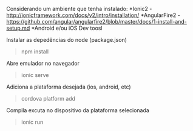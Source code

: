 Considerando um ambiente que tenha instalado:
*Ionic2 - http://ionicframework.com/docs/v2/intro/installation/
*AngularFire2 - https://github.com/angular/angularfire2/blob/master/docs/1-install-and-setup.md
*Android e/ou iOS Dev toosl

Instalar as depedências do node (package.json)
>npm install

Abre emulador no navegador
>ionic serve

Adiciona a plataforma desejada (ios, android, etc)
>cordova platform add <platform>

Compila excuta no dispositivo da plataforma selecionada 
>ionic run <platform>